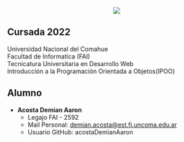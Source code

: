 <p align="center">
  <img src="https://i.postimg.cc/Nf4Tfs6N/IPOO.png" />
</p>

## Cursada 2022

Universidad Nacional del Comahue  
Facultad de Informatica (FAI)  
Tecnicatura Universitaria en Desarrollo Web  
Introducción a la Programación Orientada a Objetos(IPOO)   

## Alumno
- **Acosta Demian Aaron**
    - Legajo FAI - 2592
    - Mail Personal: demian.acosta@est.fi.uncoma.edu.ar
    - Usuario GitHub: acostaDemianAaron
